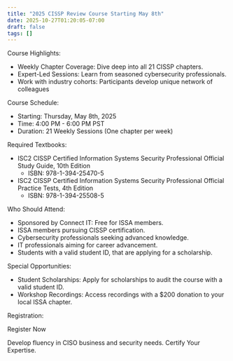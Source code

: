 ```yaml
---
title: "2025 CISSP Review Course Starting May 8th"
date: 2025-10-27T01:20:05-07:00
draft: false
tags: []
---
```


Course Highlights:

- Weekly Chapter Coverage: Dive deep into all 21 CISSP chapters.
- Expert-Led Sessions: Learn from seasoned cybersecurity professionals.
- Work with industry cohorts: Participants develop unique network of colleagues

Course Schedule:

- Starting: Thursday, May 8th, 2025
- Time: 4:00 PM - 6:00 PM PST
- Duration: 21 Weekly Sessions (One chapter per week)

Required Textbooks:

- ISC2 CISSP Certified Information Systems Security Professional Official Study Guide, 10th Edition
  - ISBN: 978-1-394-25470-5
- ISC2 CISSP Certified Information Systems Security Professional Official Practice Tests, 4th Edition
  - ISBN: 978-1-394-25508-5

Who Should Attend:

- Sponsored by Connect IT: Free for ISSA members.
- ISSA members pursuing CISSP certification.
- Cybersecurity professionals seeking advanced knowledge.
- IT professionals aiming for career advancement.
- Students with a valid student ID, that are applying for a scholarship.

Special Opportunities:

- Student Scholarships: Apply for scholarships to audit the course with a valid student ID.
- Workshop Recordings: Access recordings with a $200 donation to your local ISSA chapter.

Registration:

Register Now

Develop fluency in CISO business and security needs. Certify Your Expertise.